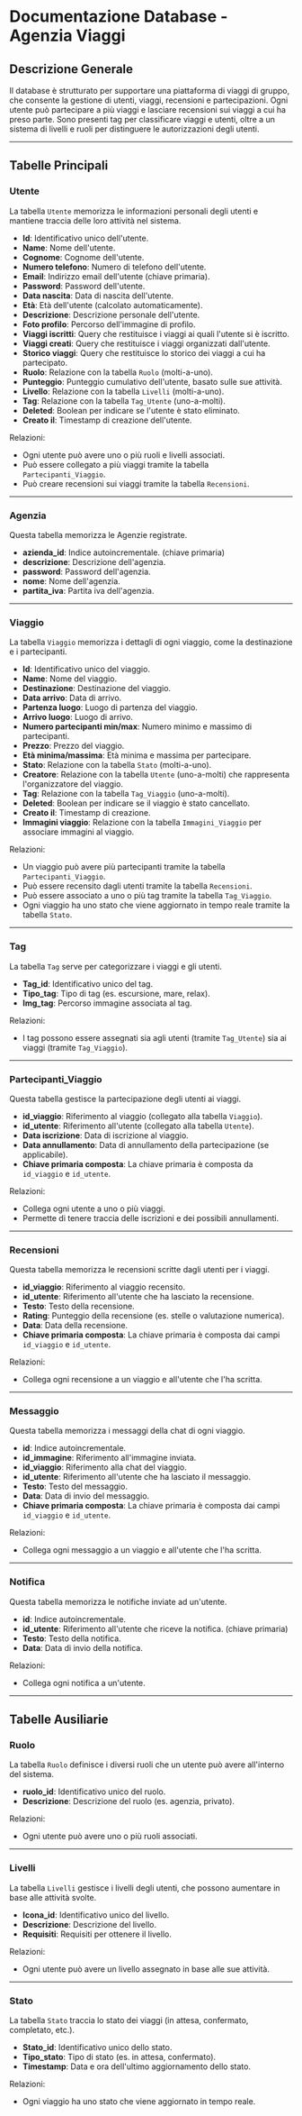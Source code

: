 
# Documentazione Database - Agenzia Viaggi

## Descrizione Generale
Il database è strutturato per supportare una piattaforma di viaggi di gruppo, che consente la gestione di utenti, viaggi, recensioni e partecipazioni. Ogni utente può partecipare a più viaggi e lasciare recensioni sui viaggi a cui ha preso parte. Sono presenti tag per classificare viaggi e utenti, oltre a un sistema di livelli e ruoli per distinguere le autorizzazioni degli utenti.

---

## Tabelle Principali

### Utente
La tabella `Utente` memorizza le informazioni personali degli utenti e mantiene traccia delle loro attività nel sistema.

- **Id**: Identificativo unico dell'utente.
- **Name**: Nome dell'utente.
- **Cognome**: Cognome dell'utente.
- **Numero telefono**: Numero di telefono dell'utente.
- **Email**: Indirizzo email dell'utente (chiave primaria).
- **Password**: Password dell'utente.
- **Data nascita**: Data di nascita dell'utente.
- **Età**: Età dell'utente (calcolato automaticamente).
- **Descrizione**: Descrizione personale dell'utente.
- **Foto profilo**: Percorso dell'immagine di profilo.
- **Viaggi iscritti**: Query che restituisce i viaggi ai quali l'utente si è iscritto.
- **Viaggi creati**: Query che restituisce i viaggi organizzati dall'utente.
- **Storico viaggi**: Query che restituisce lo storico dei viaggi a cui ha partecipato.
- **Ruolo**: Relazione con la tabella `Ruolo` (molti-a-uno).
- **Punteggio**: Punteggio cumulativo dell'utente, basato sulle sue attività.
- **Livello**: Relazione con la tabella `Livelli` (molti-a-uno).
- **Tag**: Relazione con la tabella `Tag_Utente` (uno-a-molti).
- **Deleted**: Boolean per indicare se l'utente è stato eliminato.
- **Creato il**: Timestamp di creazione dell'utente.

Relazioni:
- Ogni utente può avere uno o più ruoli e livelli associati.
- Può essere collegato a più viaggi tramite la tabella `Partecipanti_Viaggio`.
- Può creare recensioni sui viaggi tramite la tabella `Recensioni`.

---

### Agenzia
Questa tabella memorizza le Agenzie registrate.

- **azienda_id**: Indice autoincrementale. (chiave primaria)
- **descrizione**: Descrizione dell'agenzia.
- **password**: Password dell'agenzia.
- **nome**: Nome dell'agenzia.
- **partita_iva**: Partita iva dell'agenzia.

---

### Viaggio
La tabella `Viaggio` memorizza i dettagli di ogni viaggio, come la destinazione e i partecipanti.

- **Id**: Identificativo unico del viaggio.
- **Name**: Nome del viaggio.
- **Destinazione**: Destinazione del viaggio.
- **Data arrivo**: Data di arrivo.
- **Partenza luogo**: Luogo di partenza del viaggio.
- **Arrivo luogo**: Luogo di arrivo.
- **Numero partecipanti min/max**: Numero minimo e massimo di partecipanti.
- **Prezzo**: Prezzo del viaggio.
- **Età minima/massima**: Età minima e massima per partecipare.
- **Stato**: Relazione con la tabella `Stato` (molti-a-uno).
- **Creatore**: Relazione con la tabella `Utente` (uno-a-molti) che rappresenta l'organizzatore del viaggio.
- **Tag**: Relazione con la tabella `Tag_Viaggio` (uno-a-molti).
- **Deleted**: Boolean per indicare se il viaggio è stato cancellato.
- **Creato il**: Timestamp di creazione.
- **Immagini viaggio**: Relazione con la tabella `Immagini_Viaggio` per associare immagini al viaggio.

Relazioni:
- Un viaggio può avere più partecipanti tramite la tabella `Partecipanti_Viaggio`.
- Può essere recensito dagli utenti tramite la tabella `Recensioni`.
- Può essere associato a uno o più tag tramite la tabella `Tag_Viaggio`.
- Ogni viaggio ha uno stato che viene aggiornato in tempo reale tramite la tabella `Stato`.

---

### Tag
La tabella `Tag` serve per categorizzare i viaggi e gli utenti.

- **Tag_id**: Identificativo unico del tag.
- **Tipo_tag**: Tipo di tag (es. escursione, mare, relax).
- **Img_tag**: Percorso immagine associata al tag.

Relazioni:
- I tag possono essere assegnati sia agli utenti (tramite `Tag_Utente`) sia ai viaggi (tramite `Tag_Viaggio`).

---

### Partecipanti_Viaggio
Questa tabella gestisce la partecipazione degli utenti ai viaggi.

- **id_viaggio**: Riferimento al viaggio (collegato alla tabella `Viaggio`).
- **id_utente**: Riferimento all'utente (collegato alla tabella `Utente`).
- **Data iscrizione**: Data di iscrizione al viaggio.
- **Data annullamento**: Data di annullamento della partecipazione (se applicabile).
- **Chiave primaria composta**: La chiave primaria è composta da `id_viaggio` e `id_utente`.

Relazioni:
- Collega ogni utente a uno o più viaggi.
- Permette di tenere traccia delle iscrizioni e dei possibili annullamenti.

---

### Recensioni
Questa tabella memorizza le recensioni scritte dagli utenti per i viaggi.

- **id_viaggio**: Riferimento al viaggio recensito.
- **id_utente**: Riferimento all'utente che ha lasciato la recensione.
- **Testo**: Testo della recensione.
- **Rating**: Punteggio della recensione (es. stelle o valutazione numerica).
- **Data**: Data della recensione.
- **Chiave primaria composta**: La chiave primaria è composta dai campi `id_viaggio` e `id_utente`.

Relazioni:
- Collega ogni recensione a un viaggio e all'utente che l'ha scritta.

---

### Messaggio
Questa tabella memorizza i messaggi della chat di ogni viaggio.

- **id**: Indice autoincrementale.
- **id_immagine**: Riferimento all'immagine inviata.
- **id_viaggio**: Riferimento alla chat del viaggio.
- **id_utente**: Riferimento all'utente che ha lasciato il messaggio.
- **Testo**: Testo del messaggio.
- **Data**: Data di invio del messaggio.
- **Chiave primaria composta**: La chiave primaria è composta dai campi `id_viaggio` e `id_utente`.

Relazioni:
- Collega ogni messaggio a un viaggio e all'utente che l'ha scritta.

---

### Notifica

Questa tabella memorizza le notifiche inviate ad un'utente.

- **id**: Indice autoincrementale.
- **id_utente**: Riferimento all'utente che riceve la notifica. (chiave primaria)
- **Testo**: Testo della notifica.
- **Data**: Data di invio della notifica.

Relazioni:
- Collega ogni notifica a un'utente.

---

## Tabelle Ausiliarie

### Ruolo
La tabella `Ruolo` definisce i diversi ruoli che un utente può avere all'interno del sistema.

- **ruolo_id**: Identificativo unico del ruolo.
- **Descrizione**: Descrizione del ruolo (es. agenzia, privato).

Relazioni:
- Ogni utente può avere uno o più ruoli associati.

---

### Livelli
La tabella `Livelli` gestisce i livelli degli utenti, che possono aumentare in base alle attività svolte.

- **Icona_id**: Identificativo unico del livello.
- **Descrizione**: Descrizione del livello.
- **Requisiti**: Requisiti per ottenere il livello.

Relazioni:
- Ogni utente può avere un livello assegnato in base alle sue attività.

---

### Stato
La tabella `Stato` traccia lo stato dei viaggi (in attesa, confermato, completato, etc.).

- **Stato_id**: Identificativo unico dello stato.
- **Tipo_stato**: Tipo di stato (es. in attesa, confermato).
- **Timestamp**: Data e ora dell'ultimo aggiornamento dello stato.

Relazioni:
- Ogni viaggio ha uno stato che viene aggiornato in tempo reale.